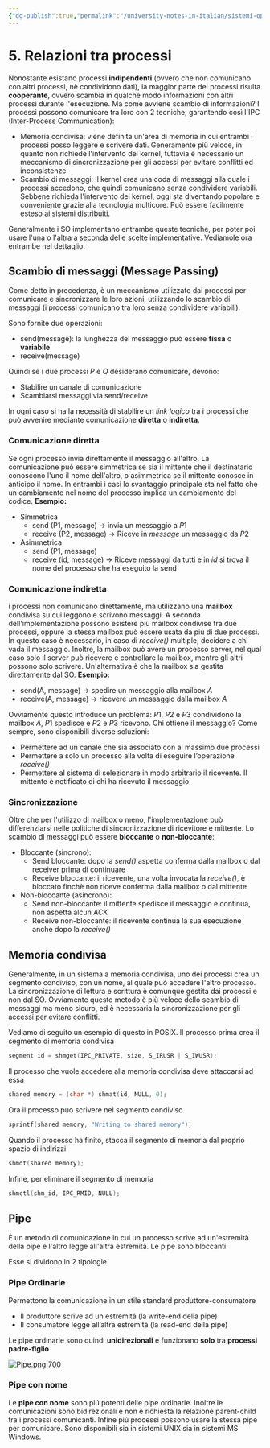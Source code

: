```yaml
---
{"dg-publish":true,"permalink":"/university-notes-in-italian/sistemi-operativi/teoria/5-relazioni-tra-processi/","created":"2023-04-15T10:43:42.288+02:00","updated":"2023-06-21T10:30:08.724+02:00"}
---
```


# 5. Relazioni tra processi
Nonostante esistano processi **indipendenti** (ovvero che non comunicano con altri processi, nè condividono dati), la maggior parte dei processi risulta **cooperante**, ovvero scambia in qualche modo informazioni con altri processi durante l'esecuzione. 
Ma come avviene scambio di informazioni?
I processi possono comunicare tra loro con 2 tecniche, garantendo così l'IPC (Inter-Process Communication):
- Memoria condivisa: viene definita un'area di memoria in cui entrambi i processi posso leggere e scrivere dati. Generamente più veloce, in quanto non richiede l'intervento del kernel, tuttavia è necessario un meccanismo di sincronizzazione per gli accessi per evitare conflitti ed inconsistenze
- Scambio di messaggi: il kernel crea una coda di messaggi alla quale i processi accedono, che quindi comunicano senza condividere variabili. Sebbene richieda l'intervento del kernel, oggi sta diventando popolare e conveniente grazie alla tecnologia multicore. Può essere facilmente esteso ai sistemi distribuiti.

Generalmente i SO implementano entrambe queste tecniche, per poter poi usare l'una o l'altra a seconda delle scelte implementative. Vediamole ora entrambe nel dettaglio.

## Scambio di messaggi (Message Passing)
Come detto in precedenza, è un meccanismo utilizzato dai processi per comunicare e sincronizzare le loro azioni, utilizzando lo scambio di messaggi (i processi comunicano tra loro senza condividere variabili).

Sono fornite due operazioni:
- send(message): la lunghezza del messaggio può essere **fissa** o **variabile**
- receive(message)

Quindi se i due processi $P$ e $Q$ desiderano comunicare, devono:
- Stabilire un canale di comunicazione
- Scambiarsi messaggi via send/receive

In ogni caso si ha la necessità di stabilire un _link logico_ tra i processi che può avvenire mediante comunicazione **diretta** o **indiretta**.

### Comunicazione diretta
Se ogni processo invia direttamente il messaggio all'altro. La comunicazione può essere simmetrica se sia il mittente che il destinatario conoscono l'uno il nome dell'altro, o asimmetrica se il mittente conosce in anticipo il nome. In entrambi i casi lo svantaggio principale sta nel fatto che un cambiamento nel nome del processo implica un cambiamento del codice. 
**Esempio:**
- Simmetrica
	- send (P1, message) $\rightarrow$ invia un messaggio a $P1$
	- receive (P2, message) $\rightarrow$ Riceve in _message_ un messaggio da $P2$
- Asimmetrica
	- send (P1, message)
	- receive (id, message)  $\rightarrow$ Riceve messaggi da tutti e in _id_ si trova il nome del processo che ha eseguito la send

### Comunicazione indiretta
i processi non comunicano direttamente, ma utilizzano una **mailbox** condivisa su cui leggono e scrivono messaggi. A seconda dell'implementazione possono esistere più mailbox condivise tra due processi, oppure la stessa mailbox può essere usata da più di due processi. In questo caso è necessario, in caso di _receive()_ multiple, decidere a chi vada il messaggio. Inoltre, la mailbox può avere un processo server, nel qual caso solo il server può ricevere e controllare la mailbox, mentre gli altri possono solo scrivere. Un'alternativa è che la mailbox sia gestita direttamente dal SO.
**Esempio:**
- send(A, message) $\rightarrow$ spedire un messaggio alla mailbox $A$
- receive(A, message)  $\rightarrow$ ricevere un messaggio dalla mailbox $A$

Ovviamente questo introduce un problema:
$P1$, $P2$ e $P3$ condividono la mailbox $A$, $P1$ spedisce e $P2$ e $P3$ ricevono. Chi ottiene il messaggio?
Come sempre, sono disponibili diverse soluzioni:
- Permettere ad un canale che sia associato con al massimo due processi
- Permettere a solo un processo alla volta di eseguire l’operazione _receive()_
- Permettere al sistema di selezionare in modo arbitrario il ricevente. Il mittente è notificato di chi ha ricevuto il messaggio

### Sincronizzazione
Oltre che per l'utilizzo di mailbox o meno, l'implementazione può differenziarsi nelle politiche di sincronizzazione di ricevitore e mittente. Lo scambio di messaggi può essere **bloccante** o **non-bloccante**:
- Bloccante (sincrono):
	- Send bloccante: dopo la _send()_ aspetta conferma dalla mailbox o dal receiver prima di continuare
	- Receive bloccante: il ricevente, una volta invocata la _receive()_, è bloccato finchè non riceve conferma dalla mailbox o dal mittente
- Non-bloccante (asincrono):
	- Send non-bloccante: il mittente spedisce il messaggio e continua, non aspetta alcun _ACK_
	- Receive non-bloccante: il ricevente continua la sua esecuzione anche dopo la _receive()_

## Memoria condivisa
Generalmente, in un sistema a memoria condivisa, uno dei processi crea un segmento condiviso, con un nome, al quale può accedere l'altro processo. La sincronizzazione di lettura e scrittura è comunque gestita dai processi e non dal SO. Ovviamente questo metodo è più veloce dello scambio di messaggi ma meno sicuro, ed è necessaria la sincronizzazione per gli accessi per evitare conflitti.

Vediamo di seguito un esempio di questo in POSIX.
Il processo prima crea il segmento di memoria condivisa
```c
segment id = shmget(IPC_PRIVATE, size, S_IRUSR | S_IWUSR);
```
Il processo che vuole accedere alla memoria condivisa deve attaccarsi ad essa
```c
shared memory = (char *) shmat(id, NULL, 0);
```
Ora il processo puo scrivere nel segmento condiviso
```c
sprintf(shared memory, "Writing to shared memory");
```
Quando il processo ha finito, stacca il segmento di memoria dal proprio spazio di indirizzi
```c
shmdt(shared memory);
```
Infine, per eliminare il segmento di memoria
```c
shmctl(shm_id, IPC_RMID, NULL);
```

## Pipe
È un metodo di comunicazione in cui un processo scrive ad un'estremità della pipe e l'altro legge all'altra estremità.
Le pipe sono bloccanti.

Esse si dividono in 2 tipologie.

### Pipe Ordinarie
Permettono la comunicazione in un stile standard produttore-consumatore
- Il produttore scrive ad un estremitá (la write-end della pipe)
- Il consumatore legge all’altra estremitá (la read-end della pipe)

Le pipe ordinarie sono quindi **unidirezionali** e funzionano **solo** tra **processi padre-figlio**

![Pipe.png|700](/img/user/University%20notes%20(in%20Italian)/Sistemi%20Operativi/Teoria/_images/Pipe.png)

### Pipe con nome
Le **pipe con nome** sono piú potenti delle pipe ordinarie. Inoltre le comunicazioni sono bidirezionali e non è richiesta la relazione parent-child tra i processi comunicanti. Infine piú processi possono usare la stessa pipe per comunicare.
Sono disponibili sia in sistemi UNIX sia in sistemi MS Windows.
